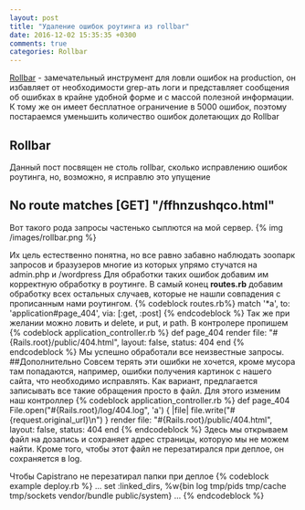 ```yaml
---
layout: post
title: "Удаление ошибок роутинга из rollbar"
date: 2016-12-02 15:35:35 +0300
comments: true
categories: Rollbar
---
```

[Rollbar](https://rollbar.com/) - замечательный инструмент для ловли ошибок на production, он избавляет от необходимости grep-ать логи и представляет сообщения об ошибках в крайне удобной форме и с массой полезной информации. К тому же он имеет бесплатное ограничение в 5000 ошибок, поэтому постараемся уменьшить количество ошибок долетающих до Rollbar 
<!-- more -->
## Rollbar
Данный пост посвящен не столь rollbar, сколько исправлению ошибок роутинга, но, возможно, я исправлю это упущение
## No route matches [GET] "/ffhnzushqco.html"
Вот такого рода запросы частенько сыплются на мой сервер. 
{% img /images/rollbar.png %}

Их цель естественно понятна, но все равно забавно наблюдать зоопарк запросов и бразузеров многие из которых упрямо стучатся на admin.php и /wordpress
Для обработки таких ошибок добавим им корректную обработку в роутинге.
В самый конец **routes.rb** добавим обработку всех остальных случаев, которые не нашли совпадения с прописанным нами роутингом.
{% codeblock routes.rb%}
match '*a', to: 'application#page_404', via: [:get, :post]
{% endcodeblock %}
Так же при желании можно ловить и delete, и put, и path.
В контролере пропишем
{% codeblock application_controller.rb %}
  def page_404
    render file: "#{Rails.root}/public/404.html", layout: false, status: 404
  end
{% endcodeblock %}
Мы успешно обработали все неизвестные запросы.
##Дополнительно
Совсем терять эти ошибки не хочется, кроме мусора там попадаются, например, ошибки получения картинок с нашего сайта, что необходимо исправлять. Как вариант, предлагается записывать все такие обращения просто в файл.
Для этого изменим наш контроллер
{% codeblock application_controller.rb %}
  def page_404
    File.open("#{Rails.root}/log/404.log", 'a') { |file| file.write("#{request.original_url}\n") }
    render file: "#{Rails.root}/public/404.html", layout: false, status: 404
  end
{% endcodeblock %}
Здесь мы открываем файл на дозапись и сохраняет адрес страницы, которую мы не можем найти. Кроме того, чтобы этот файл не перезатирался при деплое, он сохраняется в log.

Чтобы Capistrano не перезатирал папки при деплое
{% codeblock example deploy.rb %}
...
set :linked_dirs,  %w{bin log tmp/pids tmp/cache tmp/sockets vendor/bundle public/system}
...
{% endcodeblock %}

